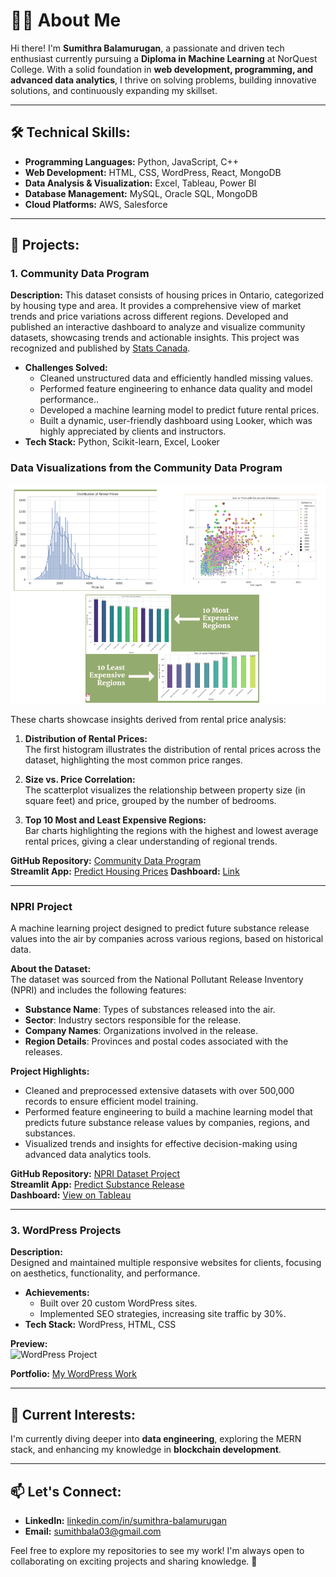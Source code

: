 # 👩‍💻 About Me  

Hi there! I'm **Sumithra Balamurugan**, a passionate and driven tech enthusiast currently pursuing a **Diploma in Machine Learning** at NorQuest College. With a solid foundation in **web development, programming, and advanced data analytics**, I thrive on solving problems, building innovative solutions, and continuously expanding my skillset.  

---

## 🛠 Technical Skills:  
- **Programming Languages:** Python, JavaScript, C++  
- **Web Development:** HTML, CSS, WordPress, React, MongoDB  
- **Data Analysis & Visualization:** Excel, Tableau, Power BI  
- **Database Management:** MySQL, Oracle SQL, MongoDB  
- **Cloud Platforms:** AWS, Salesforce  

---

## 🌟 Projects:  

### 1. **Community Data Program**  
**Description:**
This dataset consists of housing prices in Ontario, categorized by housing type and area. It provides a comprehensive view of market trends and price variations across different regions. Developed and published an interactive dashboard to analyze and visualize community datasets, showcasing trends and actionable insights. This project was recognized and published by [Stats Canada](https://www.statcan.gc.ca/en/data-science/network/data-decision).  
- **Challenges Solved:**  
  - Cleaned unstructured data and efficiently handled missing values.  
  - Performed feature engineering to enhance data quality and model performance..
  - Developed a machine learning model to predict future rental prices.
  - Built a dynamic, user-friendly dashboard using Looker, which was highly appreciated by clients and instructors.
- **Tech Stack:** Python, Scikit-learn, Excel, Looker  


### Data Visualizations from the Community Data Program
![Community Data Visualizations](visula_community_data.png)


These charts showcase insights derived from rental price analysis:

1. **Distribution of Rental Prices:**  
   The first histogram illustrates the distribution of rental prices across the dataset, highlighting the most common price ranges.

2. **Size vs. Price Correlation:**  
   The scatterplot visualizes the relationship between property size (in square feet) and price, grouped by the number of bedrooms.

3. **Top 10 Most and Least Expensive Regions:**  
   Bar charts highlighting the regions with the highest and lowest average rental prices, giving a clear understanding of regional trends.



**GitHub Repository:** [Community Data Program](https://github.com/sumithactca/Community-data-project)  
**Streamlit App:** [Predict Housing Prices](https://community-data-project-hwvxcaztzztswrfprgdcq6.streamlit.app/)
**Dashboard:** [Link](https://lookerstudio.google.com/s/o69QeofUSno)

---

### NPRI Project  
A machine learning project designed to predict future substance release values into the air by companies across various regions, based on historical data.

**About the Dataset:**  
The dataset was sourced from the National Pollutant Release Inventory (NPRI) and includes the following features:  
- **Substance Name**: Types of substances released into the air.  
- **Sector**: Industry sectors responsible for the release.  
- **Company Names**: Organizations involved in the release.  
- **Region Details**: Provinces and postal codes associated with the releases.  

**Project Highlights:**  
- Cleaned and preprocessed extensive datasets with over 500,000 records to ensure efficient model training.  
- Performed feature engineering to build a machine learning model that predicts future substance release values by companies, regions, and substances.  
- Visualized trends and insights for effective decision-making using advanced data analytics tools.

**GitHub Repository:** [NPRI Dataset Project](https://github.com/sumithactca/NPRI_dataset)  
**Streamlit App:** [Predict Substance Release](https://npridataset-2dhk3xhjvbqdsxvvgj6wrh.streamlit.app/)  
**Dashboard:** [View on Tableau](https://public.tableau.com/views/NPRI2/Dashboard1?:language=en-US&:sid=&:display_count=n&:origin=viz_share_link)

---

### 3. **WordPress Projects**  
**Description:**  
Designed and maintained multiple responsive websites for clients, focusing on aesthetics, functionality, and performance.  
- **Achievements:**  
  - Built over 20 custom WordPress sites.  
  - Implemented SEO strategies, increasing site traffic by 30%.  
- **Tech Stack:** WordPress, HTML, CSS  

**Preview:**  
![WordPress Project](https://via.placeholder.com/800x400.png?text=WordPress+Website+Preview)  

**Portfolio:** [My WordPress Work](#)  

---

## 🌱 Current Interests:  
I'm currently diving deeper into **data engineering**, exploring the MERN stack, and enhancing my knowledge in **blockchain development**.  

---

## 📫 Let's Connect:  
- **LinkedIn:** [linkedin.com/in/sumithra-balamurugan](https://linkedin.com/in/sumithra-balamurugan)  
- **Email:** [sumithbala03@gmail.com](mailto:sumithbala03@gmail.com)  

Feel free to explore my repositories to see my work! I'm always open to collaborating on exciting projects and sharing knowledge. 🚀  
